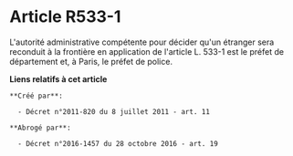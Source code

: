 # Article R533-1

L'autorité administrative compétente pour décider qu'un étranger sera reconduit à la frontière en application de l'article L.
533-1 est le préfet de département et, à Paris, le préfet de police.

**Liens relatifs à cet article**

	**Créé par**:

	  - Décret n°2011-820 du 8 juillet 2011 - art. 11

	**Abrogé par**:

	  - Décret n°2016-1457 du 28 octobre 2016 - art. 19
